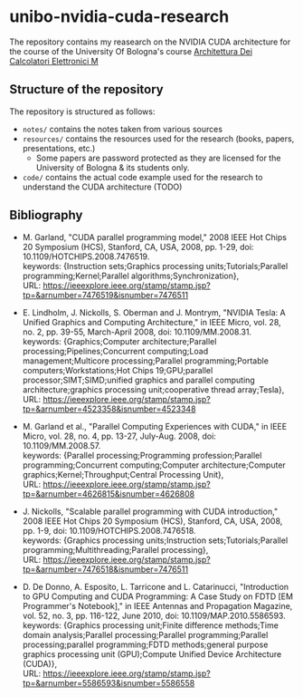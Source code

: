 # unibo-nvidia-cuda-research

The repository contains my reasearch on the NVIDIA CUDA architecture for the course of the University Of Bologna's course [Architettura Dei Calcolatori Elettronici M](https://www.unibo.it/it/studiare/dottorati-master-specializzazioni-e-altra-formazione/insegnamenti/insegnamento/2023/376400)

## Structure of the repository

The repository is structured as follows:
- `notes/` contains the notes taken from various sources
- `resources/` contains the resources used for the research (books, papers, presentations, etc.)
    - Some papers are password protected as they are licensed for the University of Bologna & its students only.
- `code/` contains the actual code example used for the research to understand the CUDA architecture (TODO)

## Bibliography

- M. Garland, "CUDA parallel programming model," 2008 IEEE Hot Chips 20 Symposium (HCS), Stanford, CA, USA, 2008, pp. 1-29, doi: 10.1109/HOTCHIPS.2008.7476519.\
keywords: {Instruction sets;Graphics processing units;Tutorials;Parallel programming;Kernel;Parallel algorithms;Synchronization},\
URL: https://ieeexplore.ieee.org/stamp/stamp.jsp?tp=&arnumber=7476519&isnumber=7476511

- E. Lindholm, J. Nickolls, S. Oberman and J. Montrym, "NVIDIA Tesla: A Unified Graphics and Computing Architecture," in IEEE Micro, vol. 28, no. 2, pp. 39-55, March-April 2008, doi: 10.1109/MM.2008.31.\
keywords: {Graphics;Computer architecture;Parallel processing;Pipelines;Concurrent computing;Load management;Multicore processing;Parallel programming;Portable computers;Workstations;Hot Chips 19;GPU;parallel processor;SIMT;SIMD;unified graphics and parallel computing architecture;graphics processing unit;cooperative thread array;Tesla},\
URL: https://ieeexplore.ieee.org/stamp/stamp.jsp?tp=&arnumber=4523358&isnumber=4523348

- M. Garland et al., "Parallel Computing Experiences with CUDA," in IEEE Micro, vol. 28, no. 4, pp. 13-27, July-Aug. 2008, doi: 10.1109/MM.2008.57. \
keywords: {Parallel processing;Programming profession;Parallel programming;Concurrent computing;Computer architecture;Computer graphics;Kernel;Throughput;Central Processing Unit}, \
URL: https://ieeexplore.ieee.org/stamp/stamp.jsp?tp=&arnumber=4626815&isnumber=4626808

- J. Nickolls, "Scalable parallel programming with CUDA introduction," 2008 IEEE Hot Chips 20 Symposium (HCS), Stanford, CA, USA, 2008, pp. 1-9, doi: 10.1109/HOTCHIPS.2008.7476518. \
keywords: {Graphics processing units;Instruction sets;Tutorials;Parallel programming;Multithreading;Parallel processing}, \
URL: https://ieeexplore.ieee.org/stamp/stamp.jsp?tp=&arnumber=7476518&isnumber=7476511

- D. De Donno, A. Esposito, L. Tarricone and L. Catarinucci, "Introduction to GPU Computing and CUDA Programming: A Case Study on FDTD [EM Programmer's Notebook]," in IEEE Antennas and Propagation Magazine, vol. 52, no. 3, pp. 116-122, June 2010, doi: 10.1109/MAP.2010.5586593. \
keywords: {Graphics processing unit;Finite difference methods;Time domain analysis;Parallel processing;Parallel programming;Parallel processing;parallel programming;FDTD methods;general purpose graphics processing unit (GPU);Compute Unified Device Architecture (CUDA)}, \
URL: https://ieeexplore.ieee.org/stamp/stamp.jsp?tp=&arnumber=5586593&isnumber=5586558


